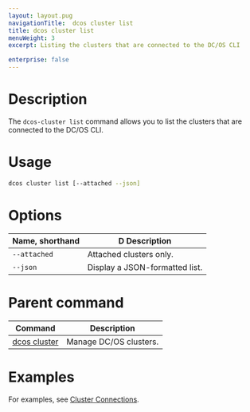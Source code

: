 ```yaml
---
layout: layout.pug
navigationTitle:  dcos cluster list
title: dcos cluster list
menuWeight: 3
excerpt: Listing the clusters that are connected to the DC/OS CLI

enterprise: false
---
```


# Description
The `dcos-cluster list` command allows you to list the clusters that are connected to the DC/OS CLI.

# Usage

```bash
dcos cluster list [--attached --json]
```

# Options

| Name, shorthand | D Description |
|---------|-------------|
| `--attached`   | Attached clusters only. |
| `--json`   |  Display a JSON-formatted list. |


# Parent command

| Command | Description |
|---------|-------------|
| [dcos cluster](/1.11/cli/command-reference/dcos-cluster/) | Manage DC/OS clusters. |

# Examples
For examples, see [Cluster Connections](/1.11/administering-clusters/multiple-clusters/cluster-connections/).
